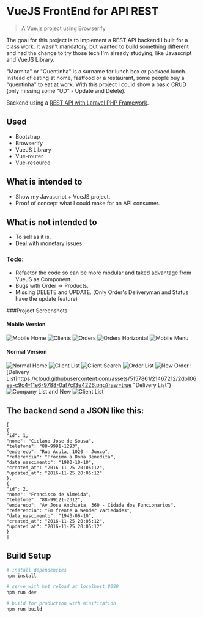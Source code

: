 # VueJS FrontEnd for API REST

> A Vue.js project using Browserify

The goal for this project is to implement a REST API backend I built for a class work.
It wasn't mandatory, but wanted to build something different and had the change to try 
those tech I'm already studying, like Javascript and VueJS Library.

"Marmita" or "Quentinha" is a surname for lunch box or packaed lunch. Instead of eating at home, fastfood or a restaurant, some people buy a "quentinha" to eat at work.
With this project I could show a basic CRUD (only missing some "UD" - Update and Delete).

Backend using a [REST API with Laravel PHP Framework](https://github.com/sobralense/restphp-quentinhas).

## Used
- Bootstrap
- Browserify
- VueJS Library
- Vue-router
- Vue-resource

## What is intended to
- Show my Javascript + VueJS project.
- Proof of concept what I could make for an API consumer.

## What is not intended to
- To sell as it is.
- Deal with monetary issues.

### Todo:
- Refactor the code so can be more modular and taked advantage from VueJS as Component.
- Bugs with Order -> Products.
- Missing DELETE and UPDATE. (Only Order's Deliveryman and Status have the update feature)

###Project Screenshots
#### Mobile Version
![Mobile Home](https://cloud.githubusercontent.com/assets/5157861/21467201/254edaa4-c9c4-11e6-8934-fb614694bb5d.png?raw=true "Mobile Home")
![Clients](https://cloud.githubusercontent.com/assets/5157861/21467198/253b2496-c9c4-11e6-8554-0032c621d362.png?raw=true "Clients List")
![Orders](https://cloud.githubusercontent.com/assets/5157861/21467199/253bdcc4-c9c4-11e6-9cc5-da0230b98633.png?raw=true "Orders List")
![Orders Horizontal](https://cloud.githubusercontent.com/assets/5157861/21467195/253a4382-c9c4-11e6-9c71-d669a9c7c054.png?raw=true "Orders List Horizontal")
![Mobile Menu](https://cloud.githubusercontent.com/assets/5157861/21467196/253a7cb2-c9c4-11e6-96bc-c4fa8aebc195.png?raw=true "Mobile Menu")

#### Normal Version
![Normal Home](https://cloud.githubusercontent.com/assets/5157861/21467203/2d7ba266-c9c4-11e6-8b20-a66dcb02056f.png?raw=true "Normal Home")
![Client List](https://cloud.githubusercontent.com/assets/5157861/21467208/2d9b9b3e-c9c4-11e6-8244-1fb59a5a4e3e.png?raw=true "Client List")
![Client Search](https://cloud.githubusercontent.com/assets/5157861/21467205/2d9947da-c9c4-11e6-8116-2065d52ed04d.png?raw=true "Client Search")
![Order List](https://cloud.githubusercontent.com/assets/5157861/21467207/2d9b708c-c9c4-11e6-8841-061b0f971d7b.png?raw=true "Order List")
![New Order](https://cloud.githubusercontent.com/assets/5157861/21467204/2d91fc3c-c9c4-11e6-9ebf-25292ac13aa9.png?raw=true "New Order")
![Delivery List]https://cloud.githubusercontent.com/assets/5157861/21467212/2db106ea-c9c4-11e6-9788-0af7cf3e4226.png?raw=true "Delivery List")
![Company List and New](https://cloud.githubusercontent.com/assets/5157861/21467210/2da49d2e-c9c4-11e6-8a85-209b76e6d588.png?raw=true "Company List and New")
![Client List](https://cloud.githubusercontent.com/assets/5157861/21467208/2d9b9b3e-c9c4-11e6-8244-1fb59a5a4e3e.png?raw=true "Client List")

## The backend send a JSON like this:
```
[
{
"id": 1,
"nome": "Ciclano Jose de Sousa",
"telefone": "88-9991-1293",
"endereco": "Rua Acula, 1020 - Junco",
"referencia": "Proximo a Dona Benedita",
"data_nascimento": "1980-10-10",
"created_at": "2016-11-25 20:05:12",
"updated_at": "2016-11-25 20:05:12"
},
{
"id": 2,
"nome": "Francisco de Almeida",
"telefone": "88-99121-2312",
"endereco": "Av Jose Anchieta, 360 - Cidade dos Funcionarios",
"referencia": "Em frente a Wender Variedades",
"data_nascimento": "1943-06-10",
"created_at": "2016-11-25 20:05:12",
"updated_at": "2016-11-25 20:05:12"
}
]
```

## Build Setup

``` bash
# install dependencies
npm install

# serve with hot reload at localhost:8080
npm run dev

# build for production with minification
npm run build
```
